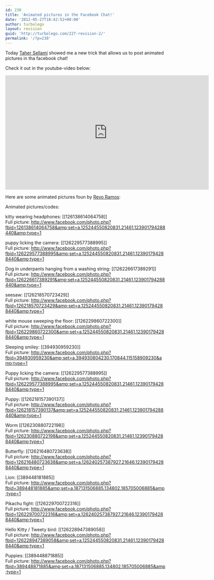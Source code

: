 ```yaml
---
id: 230
title: 'Animated pictures in the Facebook Chat!'
date: '2012-05-27T18:42:52+00:00'
author: turbolego
layout: revision
guid: 'http://turbolego.com/227-revision-2/'
permalink: '/?p=230'
---
```


Today [Taher Sellami](http://www.facebook.com/tunisien7 "http://www.facebook.com/tunisien7") showed me a new trick that allows us to post animated pictures in tha facebook chat!

Check it out in the youtube-video below:

<iframe allow="accelerometer; autoplay; clipboard-write; encrypted-media; gyroscope; picture-in-picture; web-share" allowfullscreen="" frameborder="0" height="360" loading="lazy" referrerpolicy="strict-origin-when-cross-origin" src="https://www.youtube.com/embed/AuHyraUXZe0?feature=oembed" title="Animated pictures in the facebook chat!" width="640"></iframe>

Here are some animated pictures foun by [Revo Ramos](http://www.facebook.com/Tunaymakata04 "http://www.facebook.com/Tunaymakata04"):

Animated pictures/codes:

kitty wearing headphones: \[\[126138614064758\]\]  
Full picture: http://www.facebook.com/photo.php?fbid=126138614064758&amp;set=a.125244550820831.21461.123901794288440&amp;type=1

puppy licking the camera: \[\[126229577388995\]\]  
Full picture: http://www.facebook.com/photo.php?fbid=126229577388995&amp;set=a.125244550820831.21461.123901794288440&amp;type=1

Dog in underpants hanging from a washing string: \[\[126226617389291\]\]  
Full picture: http://www.facebook.com/photo.php?fbid=126226617389291&amp;set=a.125244550820831.21461.123901794288440&amp;type=1

seesaw: \[\[126218570723429\]\]  
Full picture: http://www.facebook.com/photo.php?fbid=126218570723429&amp;set=a.125244550820831.21461.123901794288440&amp;type=1

white mouse sweeping the floor: \[\[126229860722300\]\]  
Full picture: http://www.facebook.com/photo.php?fbid=126229860722300&amp;set=a.125244550820831.21461.123901794288440&amp;type=1

Sleeping smiley: \[\[394930959230\]\]  
Full picture: http://www.facebook.com/photo.php?fbid=394930959230&amp;set=a.394930804230.170844.115158909230&amp;type=1

Puppy licking the camera: \[\[126229577388995\]\]  
Full picture: http://www.facebook.com/photo.php?fbid=126229577388995&amp;set=a.125244550820831.21461.123901794288440&amp;type=1

Puppy: \[\[126218157390137\]\]  
Full picture: http://www.facebook.com/photo.php?fbid=126218157390137&amp;set=a.125244550820831.21461.123901794288440&amp;type=1

Worm \[\[126230880722198\]\]  
Full picture: http://www.facebook.com/photo.php?fbid=126230880722198&amp;set=a.125244550820831.21461.123901794288440&amp;type=1

Butterfly: \[\[126216480723638\]\]  
Full picture: http://www.facebook.com/photo.php?fbid=126216480723638&amp;set=a.126240257387927.21646.123901794288440&amp;type=1

Lion: \[\[389448181885\]\]  
Full picture: http://www.facebook.com/photo.php?fbid=389448181885&amp;set=a.187131506885.134802.185705006885&amp;type=1

Pikachu fight: \[\[126229700722316\]\]  
Full picture: http://www.facebook.com/photo.php?fbid=126229700722316&amp;set=a.126240257387927.21646.123901794288440&amp;type=1

Hello Kitty / Tweety bird: \[\[126228947389058\]\]  
Full picture: http://www.facebook.com/photo.php?fbid=126228947389058&amp;set=a.125244550820831.21461.123901794288440&amp;type=1

Puppies: \[\[389448871885\]\]  
Full picture: http://www.facebook.com/photo.php?fbid=389448871885&amp;set=a.187131506885.134802.185705006885&amp;type=1